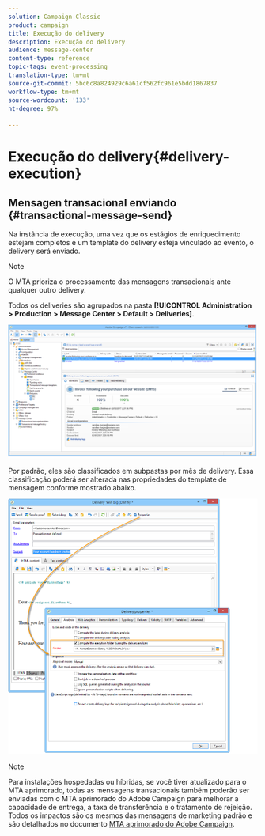 ```yaml
---
solution: Campaign Classic
product: campaign
title: Execução do delivery
description: Execução do delivery
audience: message-center
content-type: reference
topic-tags: event-processing
translation-type: tm+mt
source-git-commit: 5bc6c8a824929c6a61cf562fc961e5bdd1867837
workflow-type: tm+mt
source-wordcount: '133'
ht-degree: 97%

---
```



# Execução do delivery{#delivery-execution}

## Mensagen transacional enviando {#transactional-message-send}

Na instância de execução, uma vez que os estágios de enriquecimento estejam completos e um template do delivery esteja vinculado ao evento, o delivery será enviado.

>[!NOTE]
>
>O MTA prioriza o processamento das mensagens transacionais ante qualquer outro delivery.

Todos os deliveries são agrupados na pasta **[!UICONTROL Administration > Production > Message Center > Default > Deliveries]**.

![](assets/messagecenter_deliveries_execinstances_001.png)

Por padrão, eles são classificados em subpastas por mês de delivery. Essa classificação poderá ser alterada nas propriedades do template de mensagem conforme mostrado abaixo.

![](assets/messagecenter_deliveries_properties_001.png)

>[!NOTE]
>
>Para instalações hospedadas ou híbridas, se você tiver atualizado para o MTA aprimorado, todas as mensagens transacionais também poderão ser enviadas com o MTA aprimorado do Adobe Campaign para melhorar a capacidade de entrega, a taxa de transferência e o tratamento de rejeição. Todos os impactos são os mesmos das mensagens de marketing padrão e são detalhados no documento [MTA aprimorado do Adobe Campaign](https://helpx.adobe.com/br/campaign/kb/acc-campaign-enhanced-mta.html).

<!--## Transactional message monitoring {#transactional-message-monitoring}

To monitor your transactional messages, check the delivery logs. Accessing the delivery logs is presented in [this section](../../delivery/using/monitoring-a-delivery.md#delivery-logs-and-history).

The transactional deliveries sent from the execution instance are synchronized back to the control instance as follows.

Let's take a [delivery template](../../message-center/using/introduction.md) labelled *Template_1*.

1. An event corresponding to *Template_1* is received on the execution instance.
1. The **Processing real time events** (rtEventsProcessing) workflow processes the event and searches for an existing delivery for the current month.

    >[!NOTE]
    >
    >If not found, a new delivery is created and the event is assigned to the new delivery.

1. The transactional email is sent and the delivery status changes to **[!UICONTROL Sent]**.
1. The **Message Center execution instance** (mcSync_mcExec) workflow retrieves the delivery logs from the execution instance and updates the delivery logs on the control instance.
1. The control instance searches for an existing delivery for week 40 (2020-09-28_Template_1).

    >[!NOTE]
    >
    >If not found, a new delivery is created.

1. The week after, an inbound bounce is received for the event.
1. The status of the event changes to **[!UICONTROL Delivery failed]**.
1. The **Message Center execution instance** (mcSync_mcExec) workflow retrieves the delivery logs from the execution instance and searches for a delivery for week 41 (2020-10-05_Template_1) to update the delivery logs. The delivery logs are then linked to a new delivery for the current week.

To summarize, the deliveries weekly accumulate the events based on the latest event update, and not on the event creation date.

Therefore, when extracting transactional messaging delivery logs from the control instance, the delivery ID associated with each delivery log ID changes every week.-->